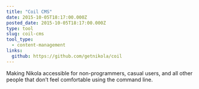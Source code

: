 ```yaml
---
title: "Coil CMS"
date: 2015-10-05T18:17:00.000Z
posted_date: 2015-10-05T18:17:00.000Z
type: tool
slug: coil-cms
tool_type: 
  - content-management
links:
  github: https://github.com/getnikola/coil
---
```

Making Nikola accessible for non-programmers, casual users, and all other people that don’t feel comfortable using the command line.




